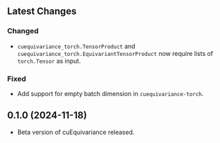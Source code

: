 ## Latest Changes

### Changed

- `cuequivariance_torch.TensorProduct` and `cuequivariance_torch.EquivariantTensorProduct` now require lists of `torch.Tensor` as input.

### Fixed

- Add support for empty batch dimension in `cuequivariance-torch`.

## 0.1.0 (2024-11-18)

- Beta version of cuEquivariance released.

